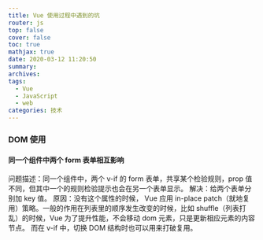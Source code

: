 ```yaml
---
title: Vue 使用过程中遇到的坑
router: js
top: false
cover: false
toc: true
mathjax: true
date: 2020-03-12 11:20:50
summary:
archives:
tags:
  - Vue
  - JavaScript
  - web
categories: 技术
---
```


### DOM 使用

#### 同一个组件中两个 form 表单相互影响

问题描述：同一个组件中，两个 v-if 的 form 表单，共享某个检验规则，prop 值不同，但其中一个的规则检验提示也会在另一个表单显示。
解决：给两个表单分别加 key 值。
原因：没有这个属性的时候， Vue 应用 in-place patch（就地复用）策略。一般的作用在列表里的顺序发生改变的时候，比如 shuffle（列表打乱）的时候，Vue 为了提升性能，不会移动 dom 元素，只是更新相应元素的内容节点。
而在 v-if 中，切换 DOM 结构时也可以用来打破复用。
